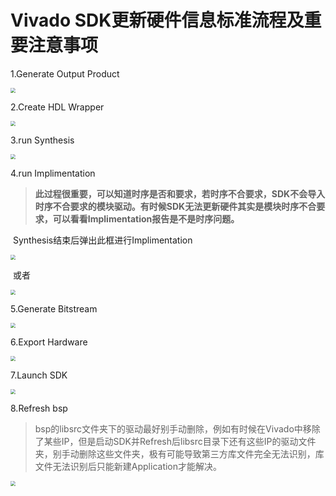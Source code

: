 # Vivado SDK更新硬件信息标准流程及重要注意事项

1.Generate Output Product

<img src="F:\MyGit\Problems-And-Solutions\Vivado SDK\Vivado SDK更新硬件信息标准流程及重要注意事项\images\1.png" style="zoom:50%;" />

2.Create HDL Wrapper

<img src="F:\MyGit\Problems-And-Solutions\Vivado SDK\Vivado SDK更新硬件信息标准流程及重要注意事项\images\2.png" style="zoom:50%;" />

3.run Synthesis

<img src="F:\MyGit\Problems-And-Solutions\Vivado SDK\Vivado SDK更新硬件信息标准流程及重要注意事项\images\3.png" style="zoom:50%;" />

4.run Implimentation

> ​		**此过程很重要，可以知道时序是否和要求，若时序不合要求，SDK不会导入时序不合要求的模块驱动。有时候SDK无法更新硬件其实是模块时序不合要求，可以看看Implimentation报告是不是时序问题。**

​		Synthesis结束后弹出此框进行Implimentation

<img src="F:\MyGit\Problems-And-Solutions\Vivado SDK\Vivado SDK更新硬件信息标准流程及重要注意事项\images\4.png" style="zoom:50%;" />

​		或者

<img src="F:\MyGit\Problems-And-Solutions\Vivado SDK\Vivado SDK更新硬件信息标准流程及重要注意事项\images\5.png" style="zoom:50%;" />

5.Generate Bitstream

<img src="F:\MyGit\Problems-And-Solutions\Vivado SDK\Vivado SDK更新硬件信息标准流程及重要注意事项\images\6.png" style="zoom:50%;" />

6.Export Hardware

<img src="F:\MyGit\Problems-And-Solutions\Vivado SDK\Vivado SDK更新硬件信息标准流程及重要注意事项\images\7.png" style="zoom:50%;" />

7.Launch SDK

<img src="F:\MyGit\Problems-And-Solutions\Vivado SDK\Vivado SDK更新硬件信息标准流程及重要注意事项\images\8.png" style="zoom:50%;" />

8.Refresh bsp

> bsp的libsrc文件夹下的驱动最好别手动删除，例如有时候在Vivado中移除了某些IP，但是启动SDK并Refresh后libsrc目录下还有这些IP的驱动文件夹，别手动删除这些文件夹，极有可能导致第三方库文件完全无法识别，库文件无法识别后只能新建Application才能解决。

<img src="F:\MyGit\Problems-And-Solutions\Vivado SDK\Vivado SDK更新硬件信息标准流程及重要注意事项\images\9.png" style="zoom:50%;" />